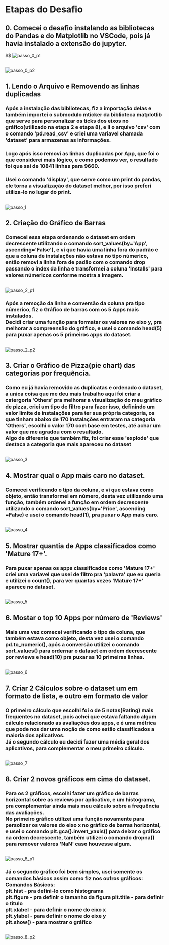 # **Etapas do Desafio**

## 0. Comecei o desafio instalando as bibliotecas do Pandas e do Matplotlib no VSCode, pois já havia instalado a extensão do jupyter.
$$
![passo_0_p1](https://github.com/GilbertoCNetto/GilbertoCNetto-PB_Compass/blob/main/Sprint%2003/Evidencias/passo_0_Instalando_o_pandas.png)
##
![passo_0_p2](https://github.com/GilbertoCNetto/GilbertoCNetto-PB_Compass/blob/main/Sprint%2003/Evidencias/passo_0_parte_2_instalando_o_matplotlib.png)
##

## 1. Lendo o Arquivo e Removendo as linhas duplicadas
### Após a instalação das bibliotecas, fiz a importação delas e também importei o submodulo mticker da biblioteca matplotlib que serve para personalizar os ticks dos eixos no gráfico(utilizado na etapa 2 e etapa 8), e li o arquivo 'csv' com o comando 'pd.read_csv' e criei uma variavel chamada 'dataset' para armazenas as informações.
### Logo após isso removi as linhas duplicadas por App, que foi o que considerei mais lógico, e como podemos ver, o resultado foi que sai de 10841 linhas para 9660. 
### Usei o comando 'display', que serve como um print do pandas, ele torna a visualização do dataset melhor, por isso preferi utiliza-lo no lugar do print.
##
![passo_1](https://github.com/GilbertoCNetto/GilbertoCNetto-PB_Compass/blob/main/Sprint%2003/Evidencias/Passo%2001%20-%20Lendo%20o%20arquivo%20e%20eliminando%20linhas%20duplicadas.png)
##

## 2. Criação do Gráfico de Barras
### Comecei essa etapa ordenando o dataset em ordem decrescente utilizando o comando sort_values(by='App', ascending='False'), e vi que havia uma linha fora do padrão e que a coluna de instalações não estava no tipo númerico, então removi a linha  fora de padão com o comando drop passando o index da linha e transformei a coluna 'Installs' para valores númericos conforme mostra a imagem.
## 
![passo_2_p1](https://github.com/GilbertoCNetto/GilbertoCNetto-PB_Compass/blob/main/Sprint%2003/Evidencias/passo_02_grafico_de_barras_parte_1.png)

### Após a remoção da linha e conversão da coluna pra tipo númerico, fiz o Gráfico de barras com os 5 Apps mais instalados. <br> Decidi criar uma função para formatar os valores no eixo y, pra melhorar a compreensão do gráfico, e usei o comando head(5) para puxar apenas os 5 primeiros apps do dataset.
##
![passo_2_p2](https://github.com/GilbertoCNetto/GilbertoCNetto-PB_Compass/blob/main/Sprint%2003/Evidencias/passo_02_grafico_de_barras_parte_2.png)
##

## 3. Criar o Gráfico de Pizza(pie chart) das categorias por frequência.
### Como eu já havia removido as duplicatas e ordenado o dataset, a unica coisa que me deu mais trabalho aqui foi criar a catergoria 'Others' pra melhorar a visualização do meu gráfico de pizza, criei um tipo de filtro para fazer isso, definindo um valor limite de instalações para ter sua própria categoria, os que tinham abaixo de 170 instalações entraram na categoria 'Others', escolhi o valor 170 com base em testes, até achar um valor que me agradou com o resultado. <br> Algo de diferente que também fiz, foi criar esse 'explode' que destaca a categoria que mais apareceu no dataset
##
![passo_3](https://github.com/GilbertoCNetto/GilbertoCNetto-PB_Compass/blob/main/Sprint%2003/Evidencias/passo_03_grafico_de_pizzas.png)
##

## 4. Mostrar qual o App mais caro no dataset.
### Comecei verificando o tipo da coluna, e vi que estava como objeto, então transformei em número, desta vez utilizando uma função, também ordenei a função em ordem decrescente utilizando o comando sort_values(by='Price', ascending =False) e usei o comando head(1), pra puxar o App mais caro.
##
![passo_4](https://github.com/GilbertoCNetto/GilbertoCNetto-PB_Compass/blob/main/Sprint%2003/Evidencias/passo_04_app_mais_caro.png)
##

## 5. Mostrar quantia de Apps classificados como 'Mature 17+'.
### Para puxar apenas os apps classificados como 'Mature 17+' criei uma variavel que usei de filtro pra 'palavra' que eu queria e utilizei o count(), para ver quantas vezes 'Mature 17+' aparece no dataset.
##
![passo_5](https://github.com/GilbertoCNetto/GilbertoCNetto-PB_Compass/blob/main/Sprint%2003/Evidencias/passo_05_quantia_apps_mature17%2B.png)
##


## 6. Mostar o top 10 Apps por número de 'Reviews'
### Mais uma vez comecei verificando o tipo da coluna, que também estava como objeto, desta vez usei o comando pd.to_numeric(), após a conversão utilizei o comando sort_values() para ordernar o dataset em ordem decrescente por reviews e head(10) pra puxar as 10 primeiras linhas.
##
![passo_6](https://github.com/GilbertoCNetto/GilbertoCNetto-PB_Compass/blob/main/Sprint%2003/Evidencias/passo_06_apps_por_numero_de_reviews.png)
##

## 7. Criar 2 Cálculos sobre o dataset um em formato de lista, e outro em formato de valor
### O primeiro cálculo que escolhi foi o de 5 notas(Rating) mais frequentes no dataset, pois achei que estava faltando algum cálculo relacionado as avaliações dos apps, e é uma métrica que pode nos dar uma noção de como estão classificados a maioria dos aplicativos. <br> Já o segundo cálculo eu decidi fazer uma média geral dos aplicativos, para complementar o meu primeiro cálculo.
##
![passo_7](https://github.com/GilbertoCNetto/GilbertoCNetto-PB_Compass/blob/main/Sprint%2003/Evidencias/passo_07_criando_2_calculos_sobre_o_dataset.png)
##

## 8. Criar 2 novos gráficos em cima do dataset.
### Para os 2 gráficos, escolhi fazer um gráfico de barras horizontal sobre as reviews por aplicativo, e um histograma, pra complementar ainda mais meu cálculo sobre a frequência das avaliações.<br> No primeiro gráfico utilizei uma função novamente para persolizar os valores do eixo x no gráfico de barras horizontal, e usei o comando plt.gca().invert_yaxis() para deixar o gráfico na ordem decrescente, também utilizei o comando dropna() para remover valores 'NaN' caso houvesse algum.
##
![passo_8_p1](https://github.com/GilbertoCNetto/GilbertoCNetto-PB_Compass/blob/main/Sprint%2003/Evidencias/passo_08_criando_2_outros_graficos_parte_1.png)

### Já o segundo gráfico foi bem simples, usei somente os comandos básicos assim como fiz nos outros gráficos: <br> Comandos Básicos: <br> plt.hist - pra defini-lo como histograma <br> plt.figure - pra definir o tamanho da figura <bt> plt.title - para definir o título <br> plt.xlabel - para definir o nome do eixo x <br> plt.ylabel - para definir o nome do eixe y <br >plt.show() - para mostrar o gráfico <br>

##
![passo_8_p2](https://github.com/GilbertoCNetto/GilbertoCNetto-PB_Compass/blob/main/Sprint%2003/Evidencias/passo_08_criando_2_outros_graficos_parte_2.png)
##













